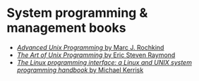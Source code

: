 # System programming & management books
* [*Advanced Unix Programming* by Marc J. Rochkind](./Advanced%20Unix%20Programming%202nd%20Edition%20by%20Marc%20J.%20Rochkind.pdf)
* [*The Art of Unix Programming* by Eric Steven Raymond](./The%20Art%20of%20Unix%20Programming%20by%20Eric%20Steven%20Raymond.pdf)
* [*The Linux programming interface: a Linux and UNIX system programming handbook* by Michael Kerrisk](./The%20Linux%20programming%20interface%20a%20Linux%20and%20UNIX%20system%20programming%20handbook%20(Michael%20Kerrisk)%20(z-lib.org).pdf)
